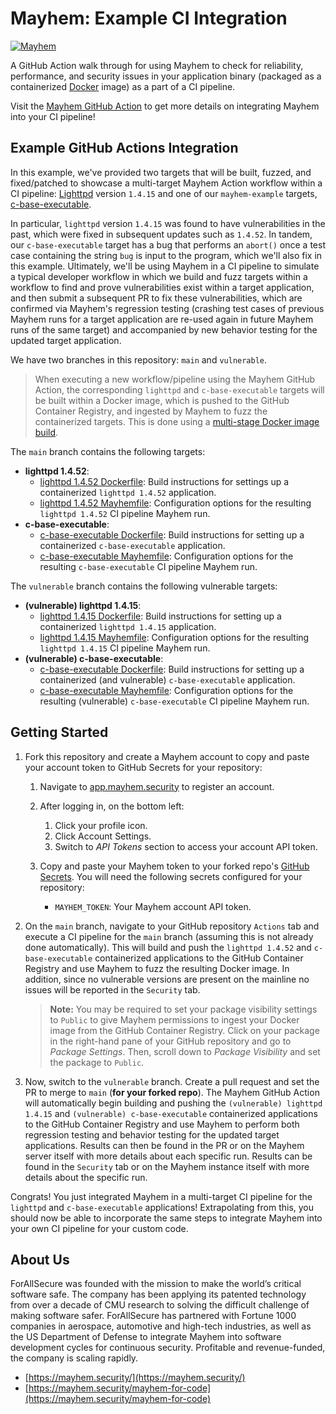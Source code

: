 # Mayhem: Example CI Integration

[![Mayhem](https://assets-global.website-files.com/640f25bd69d9b59a5b153b04/6436cb17ee81ff6c239cd8cc_Mayhem%20Logo.svg)](http://app.mayhem.security/)

A GitHub Action walk through for using Mayhem  to check for reliability, performance, and security issues in your application binary (packaged as a containerized [Docker](https://docs.docker.com/get-started/overview/) image) as a part of a CI pipeline.

Visit the [Mayhem GitHub Action](https://github.com/ForAllSecure/mcode-action/) to get more details on integrating Mayhem into your CI pipeline!

## Example GitHub Actions Integration

In this example, we've provided two targets that will be built, fuzzed, and fixed/patched to showcase a multi-target Mayhem  Action workflow within a CI pipeline: [Lighttpd](https://www.lighttpd.net/) version `1.4.15` and one of our `mayhem-example` targets, [c-base-executable](https://github.com/ForAllSecure/mayhem-examples/tree/main/c/base-executable/c-base-executable).

In particular, `lighttpd` version `1.4.15` was found to have vulnerabilities in the past, which were fixed in subsequent updates such as `1.4.52`. In tandem, our `c-base-executable` target has a bug that performs an `abort()` once a test case containing the string `bug` is input to the program, which we'll also fix in this example. Ultimately, we'll be using Mayhem in a CI pipeline to simulate a typical developer workflow in which we build and fuzz targets within a workflow to find and prove vulnerabilities exist within a target application, and then submit a subsequent PR to fix these vulnerabilities, which are confirmed via Mayhem's regression testing (crashing test cases of previous Mayhem runs for a target application are re-used again in future Mayhem runs of the same target) and accompanied by new behavior testing for the updated target application.

We have two branches in this repository: `main` and `vulnerable`.

> When executing a new workflow/pipeline using the Mayhem GitHub Action, the corresponding `lighttpd` and `c-base-executable` targets will be built within a Docker image, which is pushed to the GitHub Container Registry, and ingested by Mayhem to fuzz the containerized targets. This is done using a [multi-stage Docker image build](https://docs.docker.com/build/building/multi-stage/).

The `main` branch contains the following targets:

* **lighttpd 1.4.52**:
    * [lighttpd 1.4.52 Dockerfile](https://github.com/ForAllSecure/mayhem-action-examples/blob/main/mayhem/Dockerfile): Build instructions for settings up a containerized `lighttpd 1.4.52` application.
    * [lighttpd 1.4.52 Mayhemfile](https://github.com/ForAllSecure/mayhem-action-examples/blob/main/mayhem/lighttpd.mayhemfile): Configuration options for the resulting `lighttpd 1.4.52` CI pipeline Mayhem run.
* **c-base-executable**:
    * [c-base-executable Dockerfile](https://github.com/ForAllSecure/mayhem-action-examples/blob/main/mayhem/Dockerfile): Build instructions for setting up a containerized `c-base-executable` application.
    * [c-base-executable Mayhemfile](https://github.com/ForAllSecure/mayhem-action-examples/blob/main/mayhem/mayhemit.mayhemfile): Configuration options for the resulting `c-base-executable` CI pipeline Mayhem run.

The `vulnerable` branch contains the following vulnerable targets:

* **(vulnerable) lighttpd 1.4.15**:
    * [lighttpd 1.4.15 Dockerfile](https://github.com/ForAllSecure/mayhem-action-examples/blob/vulnerable/mayhem/Dockerfile): Build instructions for setting up a containerized `lighttpd 1.4.15` application.
    * [lighttpd 1.4.15 Mayhemfile](https://github.com/ForAllSecure/mayhem-action-examples/blob/vulnerable/mayhem/lighttpd.mayhemfile): Configuration options for the resulting `lighttpd 1.4.15` CI pipeline Mayhem run.
* **(vulnerable) c-base-executable**:
    * [c-base-executable Dockerfile](https://github.com/ForAllSecure/mayhem-action-examples/blob/vulnerable/mayhem/Dockerfile): Build instructions for setting up a containerized (and vulnerable) `c-base-executable` application.
    * [c-base-executable Mayhemfile](https://github.com/ForAllSecure/mayhem-action-examples/blob/vulnerable/mayhem/mayhemit.mayhemfile): Configuration options for the resulting (vulnerable) `c-base-executable` CI pipeline Mayhem run.

## Getting Started

1. Fork this repository and create a Mayhem account to copy and paste your account token to GitHub Secrets for your repository:

    1. Navigate to [app.mayhem.security](https://app.mayhem.security/) to register an account.

    2. After logging in, on the bottom left:
       1. Click your profile icon.
       2. Click Account Settings.
       3. Switch to *API Tokens* section to access your account API token.

    3. Copy and paste your Mayhem token to your forked repo's [GitHub Secrets](https://docs.github.com/en/actions/security-guides/encrypted-secrets#creating-encrypted-secrets-for-an-organization). You will need the following secrets configured for your repository:

        * `MAYHEM_TOKEN`: Your Mayhem account API token.

2. On the `main` branch, navigate to your GitHub repository `Actions` tab and execute a CI pipeline for the `main` branch (assuming this is not already done automatically). This will build and push the `lighttpd 1.4.52` and `c-base-executable` containerized applications to the GitHub Container Registry and use Mayhem to fuzz the resulting Docker image. In addition, since no vulnerable versions are present on the mainline no issues will be reported in the `Security` tab.

    > **Note:** You may be required to set your package visibility settings to `Public` to give Mayhem permissions to ingest your Docker image from the GitHub Container Registry. Click on your package in the right-hand pane of your GitHub repository and go to *Package Settings*. Then, scroll down to *Package Visibility* and set the package to `Public`.

3. Now, switch to the `vulnerable` branch. Create a pull request and set the PR to merge to `main` (**for your forked repo**). The Mayhem  GitHub Action will automatically begin building and pushing the `(vulnerable) lighttpd 1.4.15` and `(vulnerable) c-base-executable` containerized applications to the GitHub Container Registry and use Mayhem to perform both regression testing and behavior testing for the updated target applications. Results can then be found in the PR or on the Mayhem server itself with more details about each specific run. Results can be found in the `Security` tab or on the Mayhem instance itself with more details about the specific run.

Congrats! You just integrated Mayhem in a multi-target CI pipeline for the `lighttpd` and `c-base-executable` applications! Extrapolating from this, you should now be able to incorporate the same steps to integrate Mayhem into your own CI pipeline for your custom code.

## About Us

ForAllSecure was founded with the mission to make the world’s critical software safe. The company has been applying its patented technology from over a decade of CMU research to solving the difficult challenge of making software safer. ForAllSecure has partnered with Fortune 1000 companies in aerospace, automotive and high-tech industries, as well as the US Department of Defense to integrate Mayhem into software development cycles for continuous security. Profitable and revenue-funded, the company is scaling rapidly.

* [https://mayhem.security/](https://mayhem.security/)
* [https://mayhem.security/mayhem-for-code](https://mayhem.security/mayhem-for-code)
